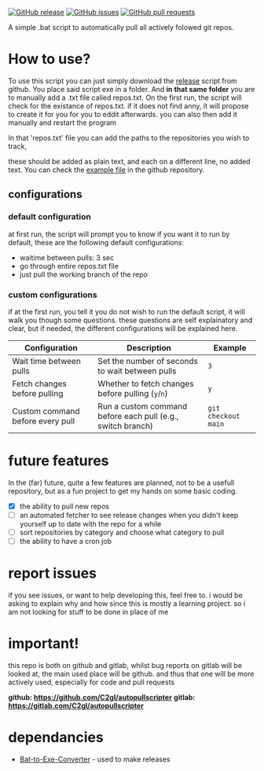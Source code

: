 
[![GitHub release](https://img.shields.io/github/release/c2gl/autopullscripter.svg)](https://github.com/c2gl/autopullscripter/releases)
[![GitHub issues](https://img.shields.io/github/issues/c2gl/autopullscripter.svg)](https://github.com/c2gl/autopullscripter/issues)
[![GitHub pull requests](https://img.shields.io/github/issues-pr/c2gl/autopullscripter.svg)](https://github.com/c2gl/autopullscripter/pulls)

A simple .bat script to automatically pull all actively folowed git repos.

# How to use?
To use this script you can just simply download the [release](https://github.com/C2gl/autopullscripter/releases) script from github. 
You place said script exe in a folder. And **in that same folder** you are to manually add a .txt file called repos.txt.
On the first run, the script will check for the existance of repos.txt. 
if it does not find anny, it will propose to create it for you for you to eddit afterwards. 
you can also then add it manually and restart the program

In that 'repos.txt' file you can add the paths to the repositories you wish to track, 

these should be added as plain text, and each on a different line, no added text. 
You can check the [example file](https://github.com/C2gl/autopullscripter/blob/main/example-repos.txt) in the github repository.

## configurations
### default configuration
at first run, the script will prompt you to know if you want it to run by default, these are the following default configurations:
- waitime between pulls: 3 sec
- go through entire repos.txt file
- just pull the working branch of the repo

### custom configurations
if at the first run, you tell it you do not wish to run the default script, it will walk you though some questions. 
these questions are self explainatory and clear, but if needed, the different configurations will be explained here.

| Configuration                        | Description                                                                                  | Example                  |
|---------------------------------------|----------------------------------------------------------------------------------------------|--------------------------|
| Wait time between pulls               | Set the number of seconds to wait between pulls                                              | `3`                      |
| Fetch changes before pulling          | Whether to fetch changes before pulling (`y`/`n`)                                            | `y`                      |
| Custom command before every pull      | Run a custom command before each pull (e.g., switch branch)                                  | `git checkout main`      |
# future features 
In the (far) future, quite a few features are planned, not to be a usefull repository, but as a fun project to get my hands on some basic coding.

- [X] the ability to pull new repos
- [ ] an automated fetcher to see release changes when you didn't keep yourself up to date with the repo for a while
- [ ] sort repositories by category and choose what category to pull
- [ ] the ability to have a cron job

# report issues 
if you see issues, or want to help developing this, feel free to.
i would be asking to explain why and how since this is mostly a learning project. so i am not looking for stuff to be done in place of me 

# important! 
this repo is both on github and gitlab, 
whilst bug reports on gitlab will be looked at, the main used place will be github. and thus that one will be more actively used, especially for code and pull requests

**github: https://github.com/C2gl/autopullscripter**
**gitlab: https://gitlab.com/C2gl/autopullscripter**


# dependancies 
- [Bat-to-Exe-Converter](https://github.com/l-urk/Bat-To-Exe-Converter-64-Bit/releases) - used to make releases